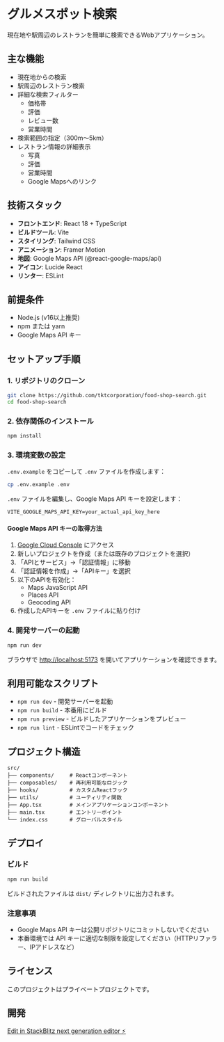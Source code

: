 # グルメスポット検索

現在地や駅周辺のレストランを簡単に検索できるWebアプリケーション。

## 主な機能

- 現在地からの検索
- 駅周辺のレストラン検索
- 詳細な検索フィルター
  - 価格帯
  - 評価
  - レビュー数
  - 営業時間
- 検索範囲の指定（300m〜5km）
- レストラン情報の詳細表示
  - 写真
  - 評価
  - 営業時間
  - Google Mapsへのリンク

## 技術スタック

- **フロントエンド**: React 18 + TypeScript
- **ビルドツール**: Vite
- **スタイリング**: Tailwind CSS
- **アニメーション**: Framer Motion
- **地図**: Google Maps API (@react-google-maps/api)
- **アイコン**: Lucide React
- **リンター**: ESLint

## 前提条件

- Node.js (v16以上推奨)
- npm または yarn
- Google Maps API キー

## セットアップ手順

### 1. リポジトリのクローン

```bash
git clone https://github.com/tktcorporation/food-shop-search.git
cd food-shop-search
```

### 2. 依存関係のインストール

```bash
npm install
```

### 3. 環境変数の設定

`.env.example` をコピーして `.env` ファイルを作成します：

```bash
cp .env.example .env
```

`.env` ファイルを編集し、Google Maps API キーを設定します：

```env
VITE_GOOGLE_MAPS_API_KEY=your_actual_api_key_here
```

#### Google Maps API キーの取得方法

1. [Google Cloud Console](https://console.cloud.google.com/) にアクセス
2. 新しいプロジェクトを作成（または既存のプロジェクトを選択）
3. 「APIとサービス」→「認証情報」に移動
4. 「認証情報を作成」→「APIキー」を選択
5. 以下のAPIを有効化：
   - Maps JavaScript API
   - Places API
   - Geocoding API
6. 作成したAPIキーを `.env` ファイルに貼り付け

### 4. 開発サーバーの起動

```bash
npm run dev
```

ブラウザで [http://localhost:5173](http://localhost:5173) を開いてアプリケーションを確認できます。

## 利用可能なスクリプト

- `npm run dev` - 開発サーバーを起動
- `npm run build` - 本番用にビルド
- `npm run preview` - ビルドしたアプリケーションをプレビュー
- `npm run lint` - ESLintでコードをチェック

## プロジェクト構造

```
src/
├── components/     # Reactコンポーネント
├── composables/    # 再利用可能なロジック
├── hooks/          # カスタムReactフック
├── utils/          # ユーティリティ関数
├── App.tsx         # メインアプリケーションコンポーネント
├── main.tsx        # エントリーポイント
└── index.css       # グローバルスタイル
```

## デプロイ

### ビルド

```bash
npm run build
```

ビルドされたファイルは `dist/` ディレクトリに出力されます。

### 注意事項

- Google Maps API キーは公開リポジトリにコミットしないでください
- 本番環境では API キーに適切な制限を設定してください（HTTPリファラー、IPアドレスなど）

## ライセンス

このプロジェクトはプライベートプロジェクトです。

## 開発

[Edit in StackBlitz next generation editor ⚡️](https://stackblitz.com/~/github.com/tktcorporation/food-shop-search)